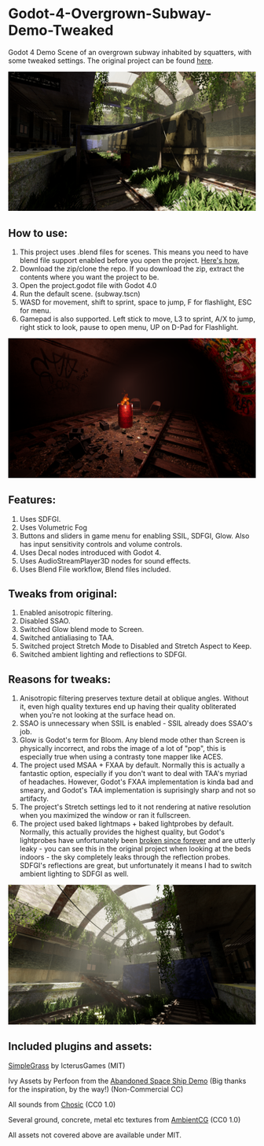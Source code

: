 # Godot-4-Overgrown-Subway-Demo-Tweaked
Godot 4 Demo Scene of an overgrown subway inhabited by squatters, with some tweaked settings. The original project can be found [here](https://github.com/mikatomik/Godot-4-Overgrown-Subway-Demo).

![Screenshot](screenshots/screenshot1.png)

## How to use:
1. This project uses .blend files for scenes. This means you need to have blend file support enabled before you open the project. [Here's how.](https://docs.godotengine.org/en/stable/tutorials/assets_pipeline/importing_scenes.html)
2. Download the zip/clone the repo. If you download the zip, extract the contents where you want the project to be.
3. Open the project.godot file with Godot 4.0
4. Run the default scene. (subway.tscn)
5. WASD for movement, shift to sprint, space to jump, F for flashlight, ESC for menu.
6. Gamepad is also supported. Left stick to move, L3 to sprint, A/X to jump, right stick to look, pause to open menu, UP on D-Pad for Flashlight.

![Screenshot](screenshots/screenshot2.png)

## Features:
1. Uses SDFGI.
2. Uses Volumetric Fog
3. Buttons and sliders in game menu for enabling SSIL, SDFGI, Glow. Also has input sensitivity controls and volume controls.
4. Uses Decal nodes introduced with Godot 4.
5. Uses AudioStreamPlayer3D nodes for sound effects.
6. Uses Blend File workflow, Blend files included.

## Tweaks from original:
1. Enabled anisotropic filtering.
2. Disabled SSAO.
3. Switched Glow blend mode to Screen.
4. Switched antialiasing to TAA.
5. Switched project Stretch Mode to Disabled and Stretch Aspect to Keep.
6. Switched ambient lighting and reflections to SDFGI.

## Reasons for tweaks:
1. Anisotropic filtering preserves texture detail at oblique angles. Without it, even high quality textures end up having their quality obliterated when you're not looking at the surface head on.
2. SSAO is unnecessary when SSIL is enabled - SSIL already does SSAO's job.
3. Glow is Godot's term for Bloom. Any blend mode other than Screen is physically incorrect, and robs the image of a lot of "pop", this is especially true when using a contrasty tone mapper like ACES.
4. The project used MSAA + FXAA by default. Normally this is actually a fantastic option, especially if you don't want to deal with TAA's myriad of headaches. However, Godot's FXAA implementation is kinda bad and smeary, and Godot's TAA implementation is suprisingly sharp and not so artifacty.
5. The project's Stretch settings led to it not rendering at native resolution when you maximized the window or ran it fullscreen.
6. The project used baked lightmaps + baked lightprobes by default. Normally, this actually provides the highest quality, but Godot's lightprobes have unfortunately been [broken since forever](https://github.com/godotengine/godot-proposals/issues/3013) and are utterly leaky - you can see this in the original project when looking at the beds indoors - the sky completely leaks through the reflection probes. SDFGI's reflections are great, but unfortunately it means I had to switch ambient lighting to SDFGI as well.

![Screenshot](screenshots/screenshot3.png)

## Included plugins and assets:
[SimpleGrass](https://github.com/IcterusGames/SimpleGrassTextured) by IcterusGames (MIT)

Ivy Assets by Perfoon from the [Abandoned Space Ship Demo](https://github.com/perfoon/Abandoned-Spaceship-Godot-Demo) (Big thanks for the inspiration, by the way!) (Non-Commercial CC)

All sounds from [Chosic](https://www.chosic.com/)  (CC0 1.0)

Several ground, concrete, metal etc textures from [AmbientCG](https://ambientcg.com/) (CC0 1.0)

All assets not covered above are available under MIT.
